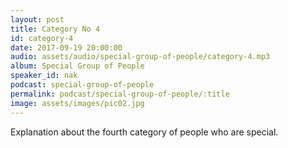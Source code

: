 ```yaml
---
layout: post
title: Category No 4
id: category-4
date: 2017-09-19 20:00:00
audio: assets/audio/special-group-of-people/category-4.mp3
album: Special Group of People
speaker_id: nak
podcast: special-group-of-people
permalink: podcast/special-group-of-people/:title
image: assets/images/pic02.jpg
---
```


Explanation about the fourth category of people who are special.
